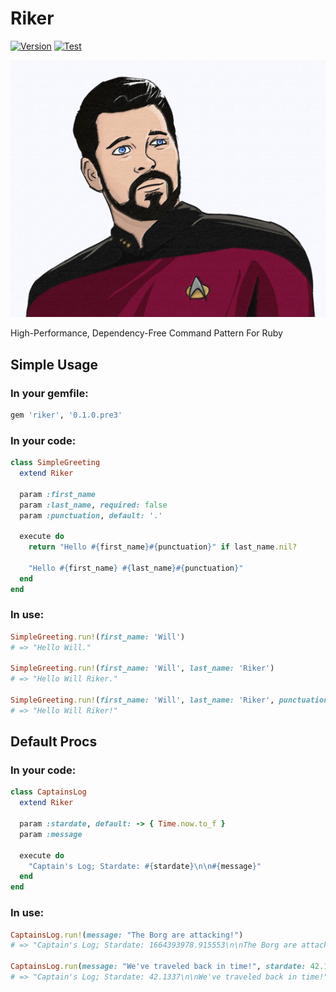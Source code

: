 # Riker

[![Version](https://img.shields.io/gem/v/riker.svg?style=flat-square)](https://rubygems.org/gems/riker)
[![Test](https://img.shields.io/github/workflow/status/benfalk/riker/Test?label=Test&style=flat-square)](https://github.com/benfalk/riker/actions?query=workflow%3ATest)

<img src="./assets/commander-riker.jpeg" />

High-Performance, Dependency-Free Command Pattern For Ruby

## Simple Usage

### In your gemfile:

```ruby
gem 'riker', '0.1.0.pre3'
```

### In your code:

```ruby
class SimpleGreeting
  extend Riker

  param :first_name
  param :last_name, required: false
  param :punctuation, default: '.'

  execute do
    return "Hello #{first_name}#{punctuation}" if last_name.nil?

    "Hello #{first_name} #{last_name}#{punctuation}"
  end
end
```

### In use:

```ruby
SimpleGreeting.run!(first_name: 'Will')
# => "Hello Will."

SimpleGreeting.run!(first_name: 'Will', last_name: 'Riker')
# => "Hello Will Riker."

SimpleGreeting.run!(first_name: 'Will', last_name: 'Riker', punctuation: '!')
# => "Hello Will Riker!"
```

## Default Procs

### In your code:

```ruby
class CaptainsLog
  extend Riker

  param :stardate, default: -> { Time.now.to_f }
  param :message

  execute do
    "Captain's Log; Stardate: #{stardate}\n\n#{message}"
  end
end
```

### In use:

```ruby
CaptainsLog.run!(message: "The Borg are attacking!")
# => "Captain's Log; Stardate: 1664393978.915553\n\nThe Borg are attacking!"

CaptainsLog.run(message: "We've traveled back in time!", stardate: 42.1337)
# => "Captain's Log; Stardate: 42.1337\n\nWe've traveled back in time!"
```

